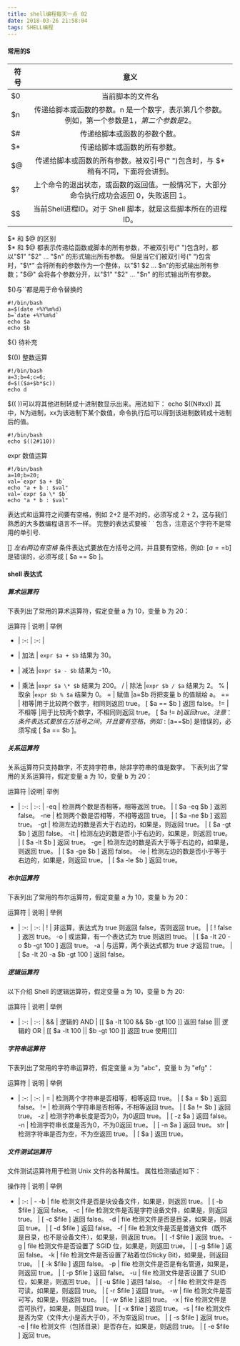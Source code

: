 ```yaml
---
title: shell编程每天一点 02
date: 2018-03-26 21:58:04
tags: SHELL编程
---
```

#### 常用的$
符号|意义
-| :-: |
$0  |    当前脚本的文件名  
$n   |   传递给脚本或函数的参数。n 是一个数字，表示第几个参数。例如，第一个参数是$1，第二个参数是$2。  
$#    |  传递给脚本或函数的参数个数。  
$*     | 传递给脚本或函数的所有参数。  
$@      |传递给脚本或函数的所有参数。被双引号(" ")包含时，与 $* 稍有不同，下面将会讲到。  
$?     | 上个命令的退出状态，或函数的返回值。一般情况下，大部分命令执行成功会返回 0，失败返回 1。  
$$     | 当前Shell进程ID。对于 Shell 脚本，就是这些脚本所在的进程ID。

$* 和 $@ 的区别  
$* 和 $@ 都表示传递给函数或脚本的所有参数，不被双引号(" ")包含时，都以"$1" "$2" … "$n" 的形式输出所有参数。  但是当它们被双引号(" ")包含时，"$\*" 会将所有的参数作为一个整体，以"$1 $2 … $n"的形式输出所有参数；"$@" 会将各个参数分开，以"$1" "$2" … "$n" 的形式输出所有参数。


$()与``都是用于命令替换的
```shell
#!/bin/bash
a=$(date +%Y%m%d)
b=`date +%Y%m%d`
echo $a
echo $b
```

${} 待补充

$(()) 整数运算
```shell
#!/bin/bash
a=3;b=4;c=6;
d=$(($a+$b*$c))
echo d
```

$(( ))可以将其他进制转成十进制数显示出来。用法如下：
echo $((N#xx))
其中，N为进制，xx为该进制下某个数值，命令执行后可以得到该进制数转成十进制后的值。
```shell
#!/bin/bash
echo $((2#110))
```
expr 数值运算
```shell
#!/bin/bash
a=10;b=20;
val=`expr $a + $b`
echo "a + b : $val"
val=`expr $a \* $b`
echo "a * b : $val"
```
表达式和运算符之间要有空格，例如 2+2 是不对的，必须写成 2 + 2，这与我们熟悉的大多数编程语言不一样。
完整的表达式要被 \` \` 包含，注意这个字符不是常用的单引号.

[] *左右两边有空格*
条件表达式要放在方括号之间，并且要有空格，例如: [$a==$b] 是错误的，必须写成 [ $a == $b ]。


#### shell 表达式
##### 算术运算符

下表列出了常用的算术运算符，假定变量 a 为 10，变量 b 为 20：

运算符 |	说明	| 举例
- | :-: | :-: |
+	 | 加法	| `expr $a + $b` 结果为 30。
-	| 减法	|`expr $a - $b` 结果为 -10。
*	| 乘法	|`expr $a \* $b` 结果为  200。
/	| 除法	|`expr $b / $a` 结果为 2。
%	| 取余	|`expr $b % $a` 结果为 0。
=	| 赋值	|a=$b 将把变量 b 的值赋给 a。
==	| 相等|用于比较两个数字，相同则返回 true。	[ $a == $b ] 返回 false。
!= |	不相等 |用于比较两个数字，不相同则返回 true。	[ $a != $b ] 返回 true。
注意：条件表达式要放在方括号之间，并且要有空格，例如: [$a==$b] 是错误的，必须写成 [ $a == $b ]。

##### 关系运算符
关系运算符只支持数字，不支持字符串，除非字符串的值是数字。
下表列出了常用的关系运算符，假定变量 a 为 10，变量 b 为 20：

运算符	|说明|	举例
- | :-: | :-: |
-eq |	检测两个数是否相等，相等返回 true。	| [ $a -eq $b ] 返回 false。
-ne |	检测两个数是否相等，不相等返回 true。	| [ $a -ne $b ] 返回 true。
-gt |	检测左边的数是否大于右边的，如果是，则返回 true。	| [ $a -gt $b ] 返回 false。
-lt |	检测左边的数是否小于右边的，如果是，则返回 true。	| [ $a -lt $b ] 返回 true。
-ge |	检测左边的数是否大于等于右边的，如果是，则返回 true。	| [ $a -ge $b ] 返回 false。
-le |	检测左边的数是否小于等于右边的，如果是，则返回 true。 |	[ $a -le $b ] 返回 true。

##### 布尔运算符
下表列出了常用的布尔运算符，假定变量 a 为 10，变量 b 为 20：

运算符 |	说明	| 举例
- | :-: | :-: |
! |	非运算，表达式为 true 则返回 false，否则返回 true。 |	[ ! false ] 返回 true。
-o	| 或运算，有一个表达式为 true 则返回 true。 |	[ $a -lt 20 -o $b -gt 100 ] 返回 true。
-a |	与运算，两个表达式都为 true 才返回 true。 |	[ $a -lt 20 -a $b -gt 100 ] 返回 false。

##### 逻辑运算符
以下介绍 Shell 的逻辑运算符，假定变量 a 为 10，变量 b 为 20:

运算符	| 说明	| 举例
- | :-: | :-: |
&& |	逻辑的 AND	| [[ $a -lt 100 && $b -gt 100 ]] 返回 false
 &#124;&#124;|	逻辑的 OR	| [[ $a -lt 100 &#124;&#124; $b -gt 100 ]] 返回 true
使用[[]]

##### 字符串运算符
下表列出了常用的字符串运算符，假定变量 a 为 "abc"，变量 b 为 "efg"：

运算符	| 说明	| 举例
- | :-: | :-: |
=	| 检测两个字符串是否相等，相等返回 true。 |	[ $a = $b ] 返回 false。
!=	| 检测两个字符串是否相等，不相等返回 true。 |	[ $a != $b ] 返回 true。
-z	| 检测字符串长度是否为0，为0返回 true。 |	[ -z $a ] 返回 false。
-n	| 检测字符串长度是否为0，不为0返回 true。 |	[ -n $a ] 返回 true。
str	| 检测字符串是否为空，不为空返回 true。	| [ $a ] 返回 true。

##### 文件测试运算符
文件测试运算符用于检测 Unix 文件的各种属性。
属性检测描述如下：

操作符	| 说明	| 举例
- | :-: | -
-b | file	检测文件是否是块设备文件，如果是，则返回 true。 | 	[ -b $file ] 返回 false。
-c | file	检测文件是否是字符设备文件，如果是，则返回 true。  |	[ -c $file ] 返回 false。
-d  | file	检测文件是否是目录，如果是，则返回 true。	| [ -d $file ] 返回 false。
-f | file	检测文件是否是普通文件（既不是目录，也不是设备文件），如果是，则返回 true。	| [ -f $file ] 返回 true。
-g | file	检测文件是否设置了 SGID 位，如果是，则返回 true。	| [ -g $file ] 返回 false。
-k | file	检测文件是否设置了粘着位(Sticky Bit)，如果是，则返回 true。 |	[ -k $file ] 返回 false。
-p | file	检测文件是否是有名管道，如果是，则返回 true。	| [ -p $file ] 返回 false。
-u | file	检测文件是否设置了 SUID 位，如果是，则返回 true。 |	[ -u $file ] 返回 false。
-r | file	检测文件是否可读，如果是，则返回 true。	| [ -r $file ] 返回 true。
-w | file	检测文件是否可写，如果是，则返回 true。	| [ -w $file ] 返回 true。
-x | file	检测文件是否可执行，如果是，则返回 true。	| [ -x $file ] 返回 true。
-s | file	检测文件是否为空（文件大小是否大于0），不为空返回 true。 |	[ -s $file ] 返回 true。
-e | file	检测文件（包括目录）是否存在，如果是，则返回 true。 |	[ -e $file ] 返回 true。
